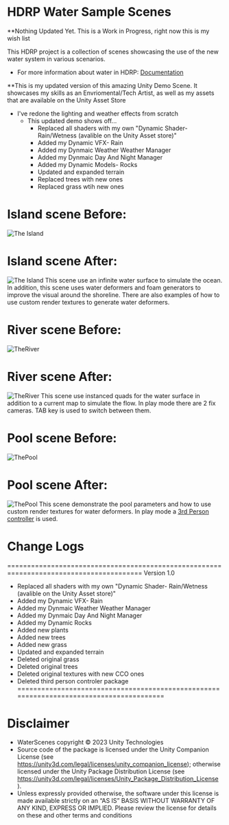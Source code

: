 # HDRP Water Sample Scenes
**Nothing Updated Yet. This is a Work in Progress, right now this is my wish list

This HDRP project is a collection of scenes showcasing the use of the new water system in various scenarios.
- For more information about water in HDRP: [Documentation](https://docs.unity3d.com/Packages/com.unity.render-pipelines.high-definition@16.0/manual/WaterSystem.html)
  
**This is my updated version of this amazing Unity Demo Scene. It showcases my skills as an Envriomental/Tech Artist, as well as my assets that are available on the Unity Asset Store
- I've redone the lighting and weather effects from scratch
  - This updated demo shows off...
    - Replaced all shaders with my own "Dynamic Shader- Rain/Wetness (avalible on the Unity Asset store)"
    - Added my Dynamic VFX- Rain
    - Added my Dynmaic Weather Weather Manager
    - Added my Dynmaic Day And Night Manager
    - Added my Dynamic Models- Rocks
    - Updated and expanded terrain
    - Replaced trees with new ones
    - Replaced grass wtih new ones
   
# Island scene Before:

![The Island](https://user-images.githubusercontent.com/40639410/233672295-532696e5-a227-4aa4-aa76-1fd09793661e.jpg)

# Island scene After:

![The Island](https://user-images.githubusercontent.com/40639410/233672295-532696e5-a227-4aa4-aa76-1fd09793661e.jpg)
This scene use an infinite water surface to simulate the ocean. In addition, this scene uses water deformers and foam generators to improve the visual around the shoreline.
There are also examples of how to use custom render textures to generate water deformers.

# River scene Before:

![TheRiver](https://user-images.githubusercontent.com/40639410/227177740-6546e98a-47cc-45dc-8027-09d48f4dc02a.jpg)

# River scene After:

![TheRiver](https://user-images.githubusercontent.com/40639410/227177740-6546e98a-47cc-45dc-8027-09d48f4dc02a.jpg)
This scene use instanced quads for the water surface in addition to a current map to simulate the flow.
In play mode there are 2 fix cameras. TAB key is used to switch between them.

# Pool scene Before:

![ThePool](https://user-images.githubusercontent.com/40639410/227177826-ee1a3b7e-8128-4e77-a9b0-f923b3c72698.jpg)

# Pool scene After:
![ThePool](https://user-images.githubusercontent.com/40639410/227177826-ee1a3b7e-8128-4e77-a9b0-f923b3c72698.jpg)
This scene demonstrate the pool parameters and how to use custom render textures for water deformers.
In play mode a [3rd Person controller](https://assetstore.unity.com/packages/essentials/starter-assets-third-person-character-controller-196526) is used.

# Change Logs
========================================================================================
Version 1.0
- Replaced all shaders with my own "Dynamic Shader- Rain/Wetness (avalible on the Unity Asset store)"
- Added my Dynamic VFX- Rain
- Added my Dynmaic Weather Weather Manager
- Added my Dynmaic Day And Night Manager
- Added my Dynamic Rocks
- Added new plants
- Added new trees
- Added new grass
- Updated and expanded terrain
- Deleted original grass
- Deleted original trees
- Deleted original textures with new CCO ones
- Deleted third person controler package
========================================================================================

# Disclaimer
- WaterScenes copyright © 2023 Unity Technologies
- Source code of the package is licensed under the Unity Companion License (see https://unity3d.com/legal/licenses/unity_companion_license); otherwise licensed under the Unity Package Distribution License (see https://unity3d.com/legal/licenses/Unity_Package_Distribution_License ).
- Unless expressly provided otherwise, the software under this license is made available strictly on an “AS IS” BASIS WITHOUT WARRANTY OF ANY KIND, EXPRESS OR IMPLIED. Please review the license for details on these and other terms and conditions

